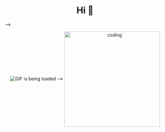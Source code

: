 <h1 align="center">Hi 👋</h1> -->

<p align="center">
   <img src="https://github.com/arth2002/arth2002/blob/main/gif/ezgif.com-gif-maker.gif" alt="GIF is being loaded"> -->
   <img align="center" alt="coding" width="300" src="https://media.giphy.com/media/lP8xu5t2DLGG045H8F/giphy.gif">
</p>
